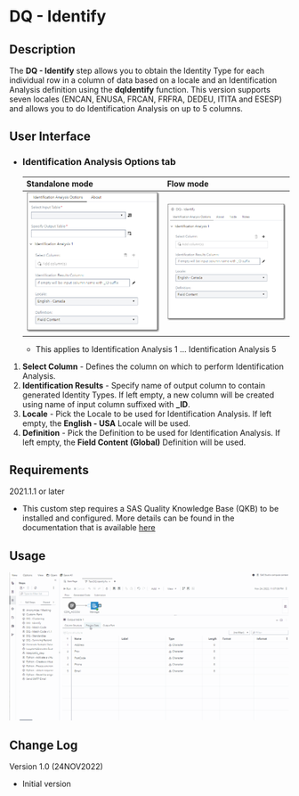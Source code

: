 # DQ - Identify

## Description

The **DQ - Identify** step allows you to obtain the Identity Type for each individual row in a column of data based on a locale and an Identification Analysis definition using the **dqIdentify** function.  This version supports seven locales (ENCAN, ENUSA, FRCAN, FRFRA, DEDEU, ITITA and ESESP) and allows you to do Identification Analysis on up to 5 columns. 

## User Interface  

* ### Identification Analysis Options tab ###

   | Standalone mode | Flow mode |
   | --- | --- |                  
   | ![](img/dqidentify-taboptions-standalone.png) | ![](img/dqidentify-taboptions-flowmode.png) |
   
   * This applies to Identification Analysis 1 … Identification Analysis 5

1. **Select Column**            - Defines the column on which to perform Identification Analysis.  
2. **Identification Results**   - Specify name of output column to contain generated Identity Types. If left empty, a new column will be created using name of input column suffixed with **_ID**.      
3. **Locale**                   - Pick the Locale to be used for Identification Analysis.  If left empty, the **English - USA** Locale will be used. 
4. **Definition**               - Pick the Definition to be used for Identification Analysis. If left empty, the **Field Content (Global)** Definition will be used.  

## Requirements

2021.1.1 or later  

* This custom step requires a SAS Quality Knowledge Base (QKB) to be installed and configured. More details can be found in the documentation that is available [here](https://support.sas.com/en/software/quality-knowledge-base-support.html)  

## Usage

![Using the DQ - Identify Custom Step](img/dqidentify.gif)  

## Change Log

Version 1.0 (24NOV2022)  

  * Initial version  
  

